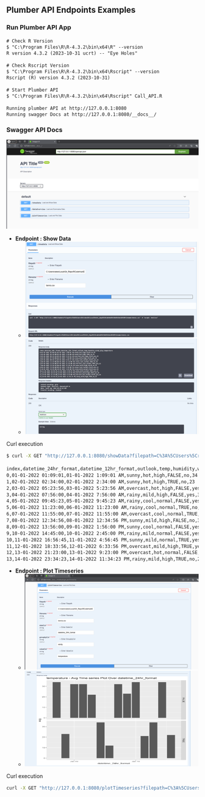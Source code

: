 ## Plumber API Endpoints Examples

### Run Plumber API App

```shell
# Check R Version
$ "C:\Program Files\R\R-4.3.2\bin\x64\R" --version  
R version 4.3.2 (2023-10-31 ucrt) -- "Eye Holes"

# Check Rscript Version
$ "C:\Program Files\R\R-4.3.2\bin\x64\Rscript" --version 
Rscript (R) version 4.3.2 (2023-10-31)

# Start Plumber API
$ "C:\Program Files\R\R-4.3.2\bin\x64\Rscript" Call_API.R

Running plumber API at http://127.0.0.1:8080
Running swagger Docs at http://127.0.0.1:8080/__docs__/
```

### Swagger API Docs

![](.ReadmeImages/Swagger_Docs.png)

- **Endpoint : Show Data**
    - <img src=".ReadmeImages/Show_Data_Endpoint_Arguments.png" height ="250" width="600">
    - <img src=".ReadmeImages/Show_Data_Endpoint_Response.png" height ="250" width="600">

Curl execution

```bash
$ curl -X GET "http://127.0.0.1:8080/showData?filepath=C%3A%5CUsers%5Crakes%5CLocal%5CGit_Repo%5CRCodeHub%5CEDA%5CData%5C&filename=tennis.csv" -H "accept: text/csv"

index,datetime_24hr_format,datetime_12hr_format,outlook,temp,humidity,windy,play,temperature        
0,01-01-2022 01:09:01,01-01-2022 1:09:01 AM,sunny,hot,high,FALSE,no,34
1,02-01-2022 02:34:00,02-01-2022 2:34:00 AM,sunny,hot,high,TRUE,no,23
2,03-01-2022 05:23:56,03-01-2022 5:23:56 AM,overcast,hot,high,FALSE,yes,32
3,04-01-2022 07:56:00,04-01-2022 7:56:00 AM,rainy,mild,high,FALSE,yes,32
4,05-01-2022 09:45:23,05-01-2022 9:45:23 AM,rainy,cool,normal,FALSE,yes,22
5,06-01-2022 11:23:00,06-01-2022 11:23:00 AM,rainy,cool,normal,TRUE,no,34
6,07-01-2022 11:55:00,07-01-2022 11:55:00 AM,overcast,cool,normal,TRUE,yes,12
7,08-01-2022 12:34:56,08-01-2022 12:34:56 PM,sunny,mild,high,FALSE,no,32
8,09-01-2022 13:56:00,09-01-2022 1:56:00 PM,sunny,cool,normal,FALSE,yes,23
9,10-01-2022 14:45:00,10-01-2022 2:45:00 PM,rainy,mild,normal,FALSE,yes,34
10,11-01-2022 16:56:45,11-01-2022 4:56:45 PM,sunny,mild,normal,TRUE,yes,21
11,12-01-2022 18:33:56,12-01-2022 6:33:56 PM,overcast,mild,high,TRUE,yes,34
12,13-01-2022 21:23:00,13-01-2022 9:23:00 PM,overcast,hot,normal,FALSE,yes,34
13,14-01-2022 23:34:23,14-01-2022 11:34:23 PM,rainy,mild,high,TRUE,no,22
```

- **Endpoint : Plot Timeseries**
    - <img src=".ReadmeImages/Plot_Timeseries_Endpoint_Arguments.png" height ="250" width="600">
    - <img src=".ReadmeImages/Plot_Timeseries_Endpoint_Response.png" height ="250" width="600">

Curl execution

```bash
curl -X GET "http://127.0.0.1:8080/plotTimeseries?filepath=C%3A%5CUsers%5Crakes%5CLocal%5CGit_Repo%5CRCodeHub%5CEDA%5CData%5C&filename=tennis.csv&dateCol=datetime_24hr_format&groupbyCol=windy&valueCol=temperature" -H "accept: image/png"
```
